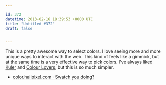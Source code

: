 ```yaml
---

id: 372
datetime: 2013-02-16 18:39:53 +0000 UTC
title: "Untitled #372"
draft: false


---
```


This is a pretty awesome way to select colors. I love seeing more and more unique ways to interact with the web. This kind of feels like a gimmick, but at the same time is a very effective way to pick colors. I've always liked [Kuler](kuler.adobe.com) and [Colour Lovers](http://www.colourlovers.com), but this is so much simpler. 

 
 * [color.hailpixel.com · Swatch you doing?](http://color.hailpixel.com/)


